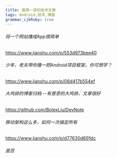 ```yaml
---
title: 值得一读的技术文章
tags: Android,技术,博客
grammar_cjkRuby: true
---
```



###### 将一个网站撸成App很简单
https://www.jianshu.com/p/553d973bee40

###### 少年，老夫带你撸一把Android项目框架，你可想学？
https://www.jianshu.com/p/06d417b554ef

###### 大鸡排的博客归档 --有意思的大鸡排，文章很好
https://github.com/BolexLiu/DevNote

###### 移动架构这么多，如何一次搞定所有
https://www.jianshu.com/p/d77630d691dc

###### 是否
